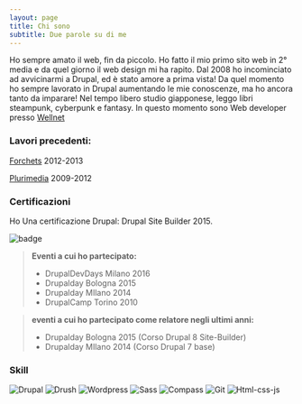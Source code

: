 ```yaml
---
layout: page
title: Chi sono
subtitle: Due parole su di me
---
```


Ho sempre amato il web, fin da piccolo.
Ho fatto il mio primo sito web in 2° media e da quel giorno il web design mi ha rapito.
Dal 2008 ho incominciato ad avvicinarmi a Drupal, ed è stato amore a prima vista!
Da quel momento ho sempre lavorato in Drupal aumentando le mie conoscenze, ma ho ancora tanto da imparare!
Nel tempo libero studio giapponese, leggo libri steampunk, cyberpunk e fantasy.
In questo momento sono Web developer presso [Wellnet](http://www.wellnet.it/)

### Lavori precedenti:

[Forchets](http://www.forchets.com) 2012-2013<br />

[Plurimedia](http://www.plurimedia.it) 2009-2012<br />


### Certificazioni
Ho Una certificazione Drupal: Drupal Site Builder 2015.

![badge](http://blog.davidesanfilippo.it/sites/all/themes/noodle/subtheme/img/about/drupalsitebuilding.png)

>
> **Eventi a cui ho partecipato:**
>
> - DrupalDevDays Milano 2016
> - Drupalday Bologna 2015
> - Drupalday MIlano 2014
> - DrupalCamp Torino 2010


> **eventi a cui ho partecipato come relatore negli ultimi anni:**
>
> - Drupalday Bologna 2015 (Corso Drupal 8 Site-Builder)
> - Drupalday MIlano 2014 (Corso Drupal 7 base)
>

### Skill
![Drupal](http://blog.davidesanfilippo.it/sites/all/themes/noodle/subtheme/img/about/drupal.png)
![Drush](http://blog.davidesanfilippo.it/sites/all/themes/noodle/subtheme/img/about/drush.png) 
![Wordpress](http://blog.davidesanfilippo.it/sites/all/themes/noodle/subtheme/img/about/wordpress.png)
![Sass](http://blog.davidesanfilippo.it/sites/all/themes/noodle/subtheme/img/about/sass.png)
![Compass](http://blog.davidesanfilippo.it/sites/all/themes/noodle/subtheme/img/about/compass.png)
![Git](http://blog.davidesanfilippo.it/sites/all/themes/noodle/subtheme/img/about/git.png)
![Html-css-js](http://www.allwebtutorials.com/wp-content/uploads/2016/04/html5-css-javascript-logos.png)
